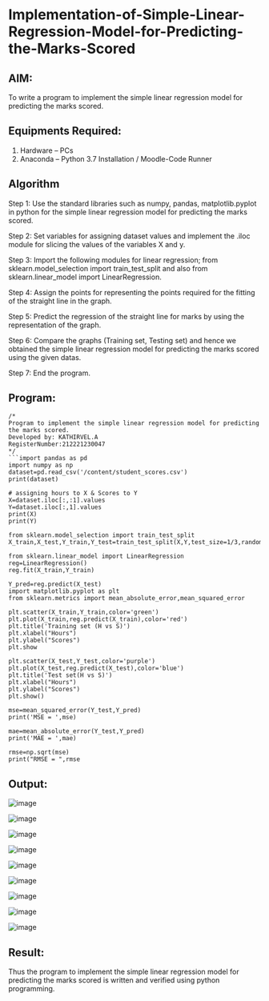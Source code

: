 # Implementation-of-Simple-Linear-Regression-Model-for-Predicting-the-Marks-Scored

## AIM:
To write a program to implement the simple linear regression model for predicting the marks scored.

## Equipments Required:
1. Hardware – PCs
2. Anaconda – Python 3.7 Installation / Moodle-Code Runner

## Algorithm
Step 1:
Use the standard libraries such as numpy, pandas, matplotlib.pyplot in python for the simple linear regression model for predicting the marks scored.

Step 2:
Set variables for assigning dataset values and implement the .iloc module for slicing the values of the variables X and y.

Step 3:
Import the following modules for linear regression; from sklearn.model_selection import train_test_split and also from sklearn.linear_model import LinearRegression.

Step 4:
Assign the points for representing the points required for the fitting of the straight line in the graph.

Step 5:
Predict the regression of the straight line for marks by using the representation of the graph.

Step 6:
Compare the graphs (Training set, Testing set) and hence we obtained the simple linear regression model for predicting the marks scored using the given datas.

Step 7:
End the program.
## Program:
```
/*
Program to implement the simple linear regression model for predicting the marks scored.
Developed by: KATHIRVEL.A
RegisterNumber:212221230047
*/
```import pandas as pd
import numpy as np
dataset=pd.read_csv('/content/student_scores.csv')
print(dataset)

# assigning hours to X & Scores to Y
X=dataset.iloc[:,:1].values
Y=dataset.iloc[:,1].values
print(X)
print(Y)

from sklearn.model_selection import train_test_split
X_train,X_test,Y_train,Y_test=train_test_split(X,Y,test_size=1/3,random_state=0)

from sklearn.linear_model import LinearRegression
reg=LinearRegression()
reg.fit(X_train,Y_train)

Y_pred=reg.predict(X_test)
import matplotlib.pyplot as plt
from sklearn.metrics import mean_absolute_error,mean_squared_error

plt.scatter(X_train,Y_train,color='green')
plt.plot(X_train,reg.predict(X_train),color='red')
plt.title('Training set (H vs S)')
plt.xlabel("Hours")
plt.ylabel("Scores")
plt.show

plt.scatter(X_test,Y_test,color='purple')
plt.plot(X_test,reg.predict(X_test),color='blue')
plt.title('Test set(H vs S)')
plt.xlabel("Hours")
plt.ylabel("Scores")
plt.show()

mse=mean_squared_error(Y_test,Y_pred)
print('MSE = ',mse)

mae=mean_absolute_error(Y_test,Y_pred)
print('MAE = ',mae)

rmse=np.sqrt(mse)
print("RMSE = ",rmse
```

## Output:

![image](https://user-images.githubusercontent.com/94911373/228476761-420b67d9-2a7d-448b-b27e-4f1804f7fd8d.png)


![image](https://user-images.githubusercontent.com/94911373/228476846-f07ce461-e8b7-41a4-a148-d5fde1e7ee6e.png)


![image](https://user-images.githubusercontent.com/94911373/228476904-ad0fb962-26f6-45c3-9682-275f9c75080c.png)



![image](https://user-images.githubusercontent.com/94911373/228476956-92c91ad6-5321-43a6-9b0e-4e6153121913.png)



![image](https://user-images.githubusercontent.com/94911373/228477010-1176c915-bd6c-44a7-9ce9-b55c852ae7d6.png)



![image](https://user-images.githubusercontent.com/94911373/228477050-93c67b34-563b-4a92-821a-71942d2008ad.png)


![image](https://user-images.githubusercontent.com/94911373/228477085-f182b942-8344-4b00-ba1d-24c5a18de642.png)


![image](https://user-images.githubusercontent.com/94911373/228477119-98bc8013-b055-4756-a96f-cebc66978e1b.png)


![image](https://user-images.githubusercontent.com/94911373/228477174-8c2a5a6e-40a0-4a62-8996-38afddb1c07e.png)



## Result:
Thus the program to implement the simple linear regression model for predicting the marks scored is written and verified using python programming.
